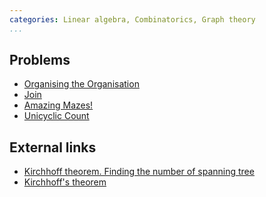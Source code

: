 ```yaml
---
categories: Linear algebra, Combinatorics, Graph theory
...
```


## Problems
- [Organising the Organisation](https://open.kattis.com/problems/organising)
- [Join](http://acm.timus.ru/problem.aspx?space=1&num=1627)
- [Amazing Mazes!](https://projecteuler.net/problem=380)
- [Unicyclic Count](https://open.kattis.com/problems/unicycliccount)

## External links
- [Kirchhoff theorem. Finding the number of spanning tree](https://e-maxx-eng.appspot.com/graph/kirchhoff-theorem.html)
- [Kirchhoff's theorem](https://en.wikipedia.org/wiki/Kirchhoff%27s_theorem)